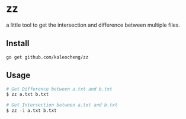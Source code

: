 # zz

a little tool to get the intersection and difference between multiple files.

## Install

```shell
go get github.com/kaleocheng/zz
```

## Usage

```bash
# Get Difference between a.txt and b.txt
$ zz a.txt b.txt

# Get Intersection between a.txt and b.txt
$ zz -i a.txt b.txt
```
